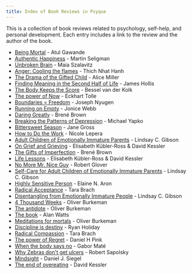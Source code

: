 ```yaml
---
title: Index of Book Reviews in Psyque
---
```


This is a collection of book reviews related to psychology, self-help, and personal development. Each entry includes a link to the review and the author of the book.

- [Being Mortal](./being_mortal-atul_gawande) - Atul Gawande
- [Authentic Happiness](./authentic_happiness-martin_seligman) - Martin Seligman
- [Unbroken Brain](./unbroken_brain-maia_sazalavitz) - Maia Szalavitz
- [Anger: Cooling the flames](./anger_cooling_the_flames-thich-naht-hanh) - Thich Nhat Hanh
- [The Drama of the Gifted Child](./the_drama_of_the_gifted_child-alice_miller) - Alice Miller
- [Finding Meaning in the Second Half of Life](./finding_meaning_in_the_second_half_of_life) - James Hollis
- [The Body Keeps the Score](./the_body_keeps_the_score-bessel_van_der_kolk) - Bessel van der Kolk
- [The power of Now](./the_power_of_now-eckhart_tolle) - Eckhart Tolle
- [Boundaries = Freedom](./boundaries_freedom-joseph_nyugen) - Joseph Nyugen
- [Running on Empty](./running_on_empty-jonice-webb) - Jonice Webb
- [Daring Greatly](./daring_greatly-brene-brown) - Brené Brown
- [Breaking the Patterns of Depression](./breaking_the_patterns_of_depression-michael_yapko) - Michael Yapko
- [Bittersweet Season](./bittersweet_season-jane_gross) - Jane Gross
- [How to Do the Work](./how_to_do_the_work-nicole_lepera) - Nicole Lepera
- [Adult Children of Emotionally Immature Parents](./adult_children_of_emotionaly_inmature_parents_lindsay_gibson) - Lindsay C. Gibson
- [On Grief and Grieving](./on_grief_and_grieving-elisabeth_kubler) - Elisabeth Kübler-Ross & David Kessler
- [The Gifts of Imperfection](./the_gifts_of_imperfection-brene-brown) - Brené Brown
- [Life Lessons](./life_lessons-elisabeth_kubler-david-kessler) - Elisabeth Kübler-Ross & David Kessler
- [No More Mr. Nice Guy](./no_more_mr_nice_guy-robert-glover) - Robert Glover
- [Self-Care for Adult Children of Emotionally Immature Parents](./self_care_for_acoeip-lindsay_c_gibson) - Lindsay C. Gibson
- [Highly Sensitive Person](./highly_sensitive_person-elaine_aron.md) - Elaine N. Aron
- [Radical Acceptance](./radical_acceptance-tara-brach.md) - Tara Brach
- [Disentangling from Emotionally Immature People](./disentangling_from_eips-lindsay_gibson.md) - Lindsay C. Gibson
- [4 Thousand Weeks](./four_thousand_weeks-oliver_burkeman.md) - Oliver Burkeman
- [The antidote](./the_antidote_oliver-burkeman.md) - Oliver Burkeman
- [The book](./the_book-alan_watts.md) - Alan Watts
- [Meditations for mortals](./meditations_for_mortals-oliver_burkeman.md) - Oliver Burkeman
- [Discipline is destiny](./discipline_is_destiny-ryan-holiday.md) - Ryan Holiday
- [Radical Compassion](./radical_compassion-tara_brach.md) - Tara Brach
- [The power of Regret](./the_power_of_regret-daniel_h_pink) - Daniel H Pink
- [When the body says no](./when_the_body_says_no-gabor-mate.md) - Gabor Maté
- [Why Zebras don't get ulcers](./why_zebras_don't_get_ulcers-robert_m_sapolsky.md) - Robert Sapolsky
- [Mindsight](./mindsight-daniel_j_siegel.md) - Daniel J. Siegel
- [The end of overeating](./the_end_of_overeating-david_kessler.md) - David Kessler